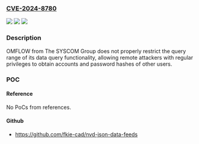 ### [CVE-2024-8780](https://cve.mitre.org/cgi-bin/cvename.cgi?name=CVE-2024-8780)
![](https://img.shields.io/static/v1?label=Product&message=OMFLOW&color=blue)
![](https://img.shields.io/static/v1?label=Version&message=1.1.6.0%3C%3D%201.2.1.2%20&color=brighgreen)
![](https://img.shields.io/static/v1?label=Vulnerability&message=CWE-200%20Exposure%20of%20Sensitive%20Information%20to%20an%20Unauthorized%20Actor&color=brighgreen)

### Description

OMFLOW from The SYSCOM Group does not properly restrict the query range of its data query functionality, allowing remote attackers with regular privileges to obtain accounts and password hashes of other users.

### POC

#### Reference
No PoCs from references.

#### Github
- https://github.com/fkie-cad/nvd-json-data-feeds

